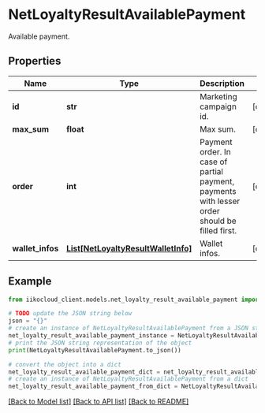 # NetLoyaltyResultAvailablePayment

Available payment.

## Properties

Name | Type | Description | Notes
------------ | ------------- | ------------- | -------------
**id** | **str** | Marketing campaign id. | [optional] 
**max_sum** | **float** | Max sum. | [optional] 
**order** | **int** | Payment order. In case of partial payment, payments with lesser order should be filled first. | [optional] 
**wallet_infos** | [**List[NetLoyaltyResultWalletInfo]**](NetLoyaltyResultWalletInfo.md) | Wallet infos. | [optional] 

## Example

```python
from iikocloud_client.models.net_loyalty_result_available_payment import NetLoyaltyResultAvailablePayment

# TODO update the JSON string below
json = "{}"
# create an instance of NetLoyaltyResultAvailablePayment from a JSON string
net_loyalty_result_available_payment_instance = NetLoyaltyResultAvailablePayment.from_json(json)
# print the JSON string representation of the object
print(NetLoyaltyResultAvailablePayment.to_json())

# convert the object into a dict
net_loyalty_result_available_payment_dict = net_loyalty_result_available_payment_instance.to_dict()
# create an instance of NetLoyaltyResultAvailablePayment from a dict
net_loyalty_result_available_payment_from_dict = NetLoyaltyResultAvailablePayment.from_dict(net_loyalty_result_available_payment_dict)
```
[[Back to Model list]](../README.md#documentation-for-models) [[Back to API list]](../README.md#documentation-for-api-endpoints) [[Back to README]](../README.md)


